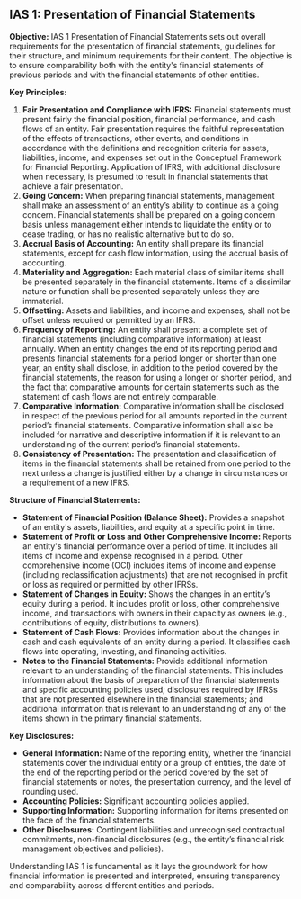 ## IAS 1: Presentation of Financial Statements

**Objective:** IAS 1 Presentation of Financial Statements sets out overall requirements for the presentation of financial statements, guidelines for their structure, and minimum requirements for their content. The objective is to ensure comparability both with the entity's financial statements of previous periods and with the financial statements of other entities.

**Key Principles:**

1.  **Fair Presentation and Compliance with IFRS:** Financial statements must present fairly the financial position, financial performance, and cash flows of an entity. Fair presentation requires the faithful representation of the effects of transactions, other events, and conditions in accordance with the definitions and recognition criteria for assets, liabilities, income, and expenses set out in the Conceptual Framework for Financial Reporting. Application of IFRS, with additional disclosure when necessary, is presumed to result in financial statements that achieve a fair presentation.
2.  **Going Concern:** When preparing financial statements, management shall make an assessment of an entity’s ability to continue as a going concern. Financial statements shall be prepared on a going concern basis unless management either intends to liquidate the entity or to cease trading, or has no realistic alternative but to do so.
3.  **Accrual Basis of Accounting:** An entity shall prepare its financial statements, except for cash flow information, using the accrual basis of accounting.
4.  **Materiality and Aggregation:** Each material class of similar items shall be presented separately in the financial statements. Items of a dissimilar nature or function shall be presented separately unless they are immaterial.
5.  **Offsetting:** Assets and liabilities, and income and expenses, shall not be offset unless required or permitted by an IFRS.
6.  **Frequency of Reporting:** An entity shall present a complete set of financial statements (including comparative information) at least annually. When an entity changes the end of its reporting period and presents financial statements for a period longer or shorter than one year, an entity shall disclose, in addition to the period covered by the financial statements, the reason for using a longer or shorter period, and the fact that comparative amounts for certain statements such as the statement of cash flows are not entirely comparable.
7.  **Comparative Information:** Comparative information shall be disclosed in respect of the previous period for all amounts reported in the current period’s financial statements. Comparative information shall also be included for narrative and descriptive information if it is relevant to an understanding of the current period’s financial statements.
8.  **Consistency of Presentation:** The presentation and classification of items in the financial statements shall be retained from one period to the next unless a change is justified either by a change in circumstances or a requirement of a new IFRS.

**Structure of Financial Statements:**

*   **Statement of Financial Position (Balance Sheet):** Provides a snapshot of an entity's assets, liabilities, and equity at a specific point in time.
*   **Statement of Profit or Loss and Other Comprehensive Income:** Reports an entity's financial performance over a period of time. It includes all items of income and expense recognised in a period. Other comprehensive income (OCI) includes items of income and expense (including reclassification adjustments) that are not recognised in profit or loss as required or permitted by other IFRSs.
*   **Statement of Changes in Equity:** Shows the changes in an entity’s equity during a period. It includes profit or loss, other comprehensive income, and transactions with owners in their capacity as owners (e.g., contributions of equity, distributions to owners).
*   **Statement of Cash Flows:** Provides information about the changes in cash and cash equivalents of an entity during a period. It classifies cash flows into operating, investing, and financing activities.
*   **Notes to the Financial Statements:** Provide additional information relevant to an understanding of the financial statements. This includes information about the basis of preparation of the financial statements and specific accounting policies used; disclosures required by IFRSs that are not presented elsewhere in the financial statements; and additional information that is relevant to an understanding of any of the items shown in the primary financial statements.

**Key Disclosures:**

*   **General Information:** Name of the reporting entity, whether the financial statements cover the individual entity or a group of entities, the date of the end of the reporting period or the period covered by the set of financial statements or notes, the presentation currency, and the level of rounding used.
*   **Accounting Policies:** Significant accounting policies applied.
*   **Supporting Information:** Supporting information for items presented on the face of the financial statements.
*   **Other Disclosures:** Contingent liabilities and unrecognised contractual commitments, non-financial disclosures (e.g., the entity’s financial risk management objectives and policies).

Understanding IAS 1 is fundamental as it lays the groundwork for how financial information is presented and interpreted, ensuring transparency and comparability across different entities and periods.
